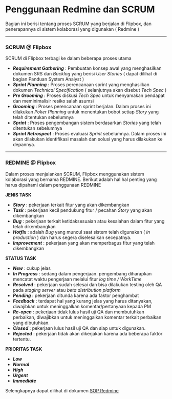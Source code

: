# Penggunaan Redmine dan SCRUM

Bagian ini berisi tentang proses SCRUM yang berjalan di Flipbox, dan penerapannya di sistem kolaborasi yang digunakan ( Redmine )

---
### SCRUM @ Flipbox


SCRUM di Flipbox terbagi ke dalam beberapa proses utama

- **_Requirement Gathering_** : Pembuatan konsep awal yang menghasilkan dokumen SRS dan _Backlog_ yang berisi _User Stories_ ( dapat dilihat di bagian Panduan System Analyst )
- **_Sprint Planning_** : Proses perencanaan sprint yang menghasilkan dokumen _Technical Specification_ ( selanjutnya akan disebut _Tech Spec_ )
- **_Pre Grooming_** : Proses diskusi _Tech Spec_ untuk menyamakan pendapat dan meminimalisir resiko salah asumsi
- **_Grooming_** : Proses perencanaan sprint berjalan. Dalam proses ini dilakukan _Poker Planning_ untuk menentukan bobot setiap _Story_ yang telah ditentukan sebelumnya
- **_Sprint_** : Proses pengembangan sistem berdasarkan _Stories_ yang telah ditentukan sebelumnya
- **_Sprint Retrospect_** : Proses evaluasi _Sprint_ sebelumnya. Dalam proses ini akan dilakukan identifikasi masalah dan solusi yang harus dilakukan ke depannya.

---
### REDMINE @ Flipbox

Dalam proses menjalankan SCRUM, Flipbox menggunakan sistem kolaborasi yang bernama REDMINE. Berikut adalah hal hal penting yang harus dipahami dalam penggunaan REDMINE

**JENIS TASK**

- ***Story*** : pekerjaan terkait fitur yang akan dikembangkan
- ***Task*** : pekerjaan kecil pendukung fitur / pecahan *Story* yang akan dikembangkan
- ***Bug*** : pekerjaan terkait ketidaksesuaian atau kesalahan dalam fitur yang telah dikembangkan
- ***Hotfix*** : adalah *Bug* yang muncul saat sistem telah digunakan ( *in production* ) dan harus segera diselesaikan secepatnya. 
- ***Improvement*** : pekerjaan yang akan memperbagus fitur yang telah dikembangkan

**STATUS TASK**

- ***New*** : cukup jelas
- ***In Progress*** : sedang dalam pengerjaan. pengembang diharapkan mencatat waktu pengerjaan melalui fitur *log time / WorkTime*
- ***Resolved*** : pekerjaan sudah selesai dan bisa dilakukan testing oleh QA pada *staging server* atau *beta distribution platform*
- ***Pending*** : pekerjaan ditunda karena ada faktor penghambat
- ***Feedback*** : terdapat hal yang kurang jelas yang harus ditanyakan, diwajibkan untuk meninggalkan komentar/pertanyaan kepada PM
- ***Re-open*** : pekerjaan tidak lulus hasil uji QA dan membutuhkan perbaikan, diwajibkan untuk meninggalkan komentar terkait perbaikan yang dibutuhkan.
- ***Closed*** : pekerjaan lulus hasil uji QA dan siap untuk digunakan.
- ***Rejected*** : pekerjaan tidak akan dikerjakan karena ada beberapa faktor tertentu.

**PRIORITAS TASK**

- ***Low***
- ***Normal***
- ***High***
- ***Urgent***
- ***Immediate***

Selengkapnya dapat dilihat di dokumen [SOP Redmine](https://docs.google.com/presentation/d/1w2kwv066bAktqGxvwLaVD5VkBwsNNFb93iPZj0iJkLA/edit#slide=id.g128f9841ee_0_82)
